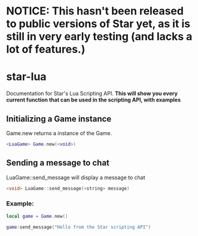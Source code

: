 # NOTICE: This hasn't been released to public versions of Star yet, as it is still in very early testing (and lacks a lot of features.)

# star-lua
Documentation for Star's Lua Scripting API.
**This will show you every current function that can be used in the scripting API, with examples**
## Initializing a Game instance
Game.new returns a instance of the Game.
```lua
<LuaGame> Game.new(<void>)
```
## Sending a message to chat
LuaGame::send_message will display a message to chat
```c++
<void> LuaGame::send_message(<string> message)
```
### Example:
```lua
local game = Game.new()

game:send_message("Hello from the Star scripting API")
```
